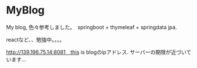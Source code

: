 # MyBlog

My blog, 色々参考しました。　springboot + thymeleaf + springdata jpa.

reactなど、、勉強中。。。。

http://139.196.75.14:8081　this is blogのipアドレス.   サーバーの期限が近づいています...

